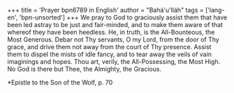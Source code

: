 +++
title = 'Prayer bpn6789 in English'
author = "Bahá'u'lláh"
tags = ['lang-en', 'bpn-unsorted']
+++
We pray to God to graciously assist them that have been led astray to be just and fair-minded, and to make them aware of that whereof they have been heedless. He, in truth, is the All-Bounteous, the Most Generous. Debar not Thy servants, O my Lord, from the door of Thy grace, and drive them not away from the court of Thy presence. Assist them to dispel the mists of idle fancy, and to tear away the veils of vain imaginings and hopes. Thou art, verily, the All-Possessing, the Most High. No God is there but Thee, the Almighty, the Gracious.


*Epistle to the Son of the Wolf, p. 70
